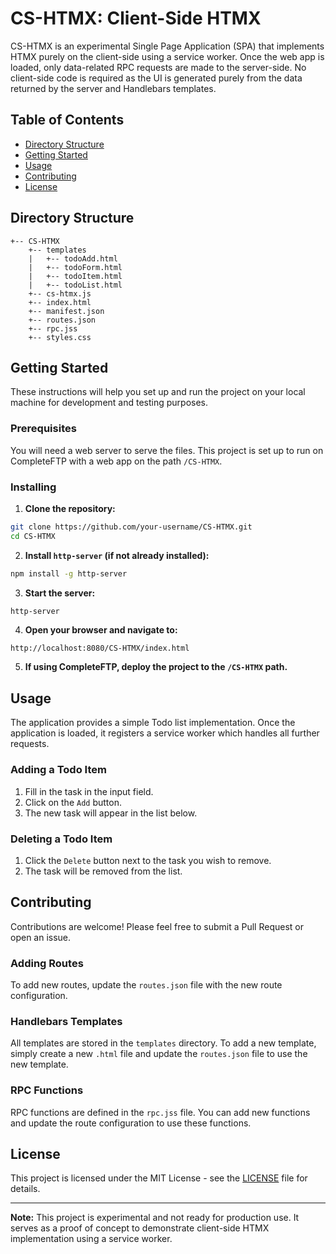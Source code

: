 # CS-HTMX: Client-Side HTMX

CS-HTMX is an experimental Single Page Application (SPA) that implements HTMX purely on the client-side using a service worker. Once the web app is loaded, only data-related RPC requests are made to the server-side. No client-side code is required as the UI is generated purely from the data returned by the server and Handlebars templates.

## Table of Contents

- [Directory Structure](#directory-structure)
- [Getting Started](#getting-started)
- [Usage](#usage)
- [Contributing](#contributing)
- [License](#license)

## Directory Structure

```
+-- CS-HTMX
    +-- templates
    |   +-- todoAdd.html
    |   +-- todoForm.html
    |   +-- todoItem.html
    |   +-- todoList.html
    +-- cs-htmx.js
    +-- index.html
    +-- manifest.json
    +-- routes.json
    +-- rpc.jss
    +-- styles.css
```

## Getting Started

These instructions will help you set up and run the project on your local machine for development and testing purposes.

### Prerequisites

You will need a web server to serve the files. This project is set up to run on CompleteFTP with a web app on the path `/CS-HTMX`.

### Installing

1. **Clone the repository:**

```sh
git clone https://github.com/your-username/CS-HTMX.git
cd CS-HTMX
```

2. **Install `http-server` (if not already installed):**

```sh
npm install -g http-server
```

3. **Start the server:**

```sh
http-server
```

4. **Open your browser and navigate to:**

```
http://localhost:8080/CS-HTMX/index.html
```

5. **If using CompleteFTP, deploy the project to the `/CS-HTMX` path.**

## Usage

The application provides a simple Todo list implementation. Once the application is loaded, it registers a service worker which handles all further requests.

### Adding a Todo Item

1. Fill in the task in the input field.
2. Click on the `Add` button.
3. The new task will appear in the list below.

### Deleting a Todo Item

1. Click the `Delete` button next to the task you wish to remove.
2. The task will be removed from the list.

## Contributing

Contributions are welcome! Please feel free to submit a Pull Request or open an issue.

### Adding Routes

To add new routes, update the `routes.json` file with the new route configuration.

### Handlebars Templates

All templates are stored in the `templates` directory. To add a new template, simply create a new `.html` file and update the `routes.json` file to use the new template.

### RPC Functions

RPC functions are defined in the `rpc.jss` file. You can add new functions and update the route configuration to use these functions.

## License

This project is licensed under the MIT License - see the [LICENSE](LICENSE) file for details.

---

**Note:** This project is experimental and not ready for production use. It serves as a proof of concept to demonstrate client-side HTMX implementation using a service worker.